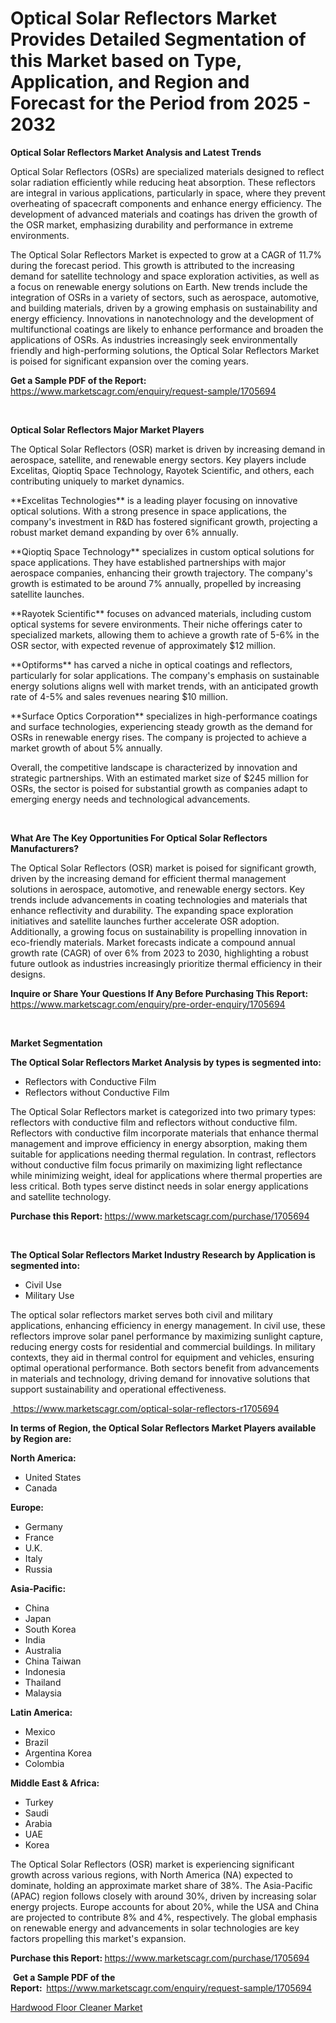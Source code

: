 <p><h1>Optical Solar Reflectors Market Provides Detailed Segmentation of this Market based on Type, Application, and Region and Forecast for the Period from 2025 - 2032</h1></p><p><strong>Optical Solar Reflectors Market Analysis and Latest Trends</strong></p>
<p><p>Optical Solar Reflectors (OSRs) are specialized materials designed to reflect solar radiation efficiently while reducing heat absorption. These reflectors are integral in various applications, particularly in space, where they prevent overheating of spacecraft components and enhance energy efficiency. The development of advanced materials and coatings has driven the growth of the OSR market, emphasizing durability and performance in extreme environments.</p><p>The Optical Solar Reflectors Market is expected to grow at a CAGR of 11.7% during the forecast period. This growth is attributed to the increasing demand for satellite technology and space exploration activities, as well as a focus on renewable energy solutions on Earth. New trends include the integration of OSRs in a variety of sectors, such as aerospace, automotive, and building materials, driven by a growing emphasis on sustainability and energy efficiency. Innovations in nanotechnology and the development of multifunctional coatings are likely to enhance performance and broaden the applications of OSRs. As industries increasingly seek environmentally friendly and high-performing solutions, the Optical Solar Reflectors Market is poised for significant expansion over the coming years.</p></p>
<p><strong>Get a Sample PDF of the Report:&nbsp;</strong> <a href="https://www.marketscagr.com/enquiry/request-sample/1705694?utm_campaign=2935&utm_medium=2&utm_source=Github&utm_content=ia&utm_term=31032025&utm_id=optical-solar-reflectors">https://www.marketscagr.com/enquiry/request-sample/1705694</a></p>
<p>&nbsp;</p>
<p><strong>Optical Solar Reflectors Major Market Players</strong></p>
<p><p>The Optical Solar Reflectors (OSR) market is driven by increasing demand in aerospace, satellite, and renewable energy sectors. Key players include Excelitas, Qioptiq Space Technology, Rayotek Scientific, and others, each contributing uniquely to market dynamics.</p><p>**Excelitas Technologies** is a leading player focusing on innovative optical solutions. With a strong presence in space applications, the company's investment in R&D has fostered significant growth, projecting a robust market demand expanding by over 6% annually.</p><p>**Qioptiq Space Technology** specializes in custom optical solutions for space applications. They have established partnerships with major aerospace companies, enhancing their growth trajectory. The company's growth is estimated to be around 7% annually, propelled by increasing satellite launches.</p><p>**Rayotek Scientific** focuses on advanced materials, including custom optical systems for severe environments. Their niche offerings cater to specialized markets, allowing them to achieve a growth rate of 5-6% in the OSR sector, with expected revenue of approximately $12 million.</p><p>**Optiforms** has carved a niche in optical coatings and reflectors, particularly for solar applications. The company's emphasis on sustainable energy solutions aligns well with market trends, with an anticipated growth rate of 4-5% and sales revenues nearing $10 million.</p><p>**Surface Optics Corporation** specializes in high-performance coatings and surface technologies, experiencing steady growth as the demand for OSRs in renewable energy rises. The company is projected to achieve a market growth of about 5% annually.</p><p>Overall, the competitive landscape is characterized by innovation and strategic partnerships. With an estimated market size of $245 million for OSRs, the sector is poised for substantial growth as companies adapt to emerging energy needs and technological advancements.</p></p>
<p>&nbsp;</p>
<p><strong>What Are The Key Opportunities For Optical Solar Reflectors Manufacturers?</strong></p>
<p><p>The Optical Solar Reflectors (OSR) market is poised for significant growth, driven by the increasing demand for efficient thermal management solutions in aerospace, automotive, and renewable energy sectors. Key trends include advancements in coating technologies and materials that enhance reflectivity and durability. The expanding space exploration initiatives and satellite launches further accelerate OSR adoption. Additionally, a growing focus on sustainability is propelling innovation in eco-friendly materials. Market forecasts indicate a compound annual growth rate (CAGR) of over 6% from 2023 to 2030, highlighting a robust future outlook as industries increasingly prioritize thermal efficiency in their designs.</p></p>
<p><strong>Inquire or Share Your Questions If Any Before Purchasing This Report:</strong> <a href="https://www.marketscagr.com/enquiry/pre-order-enquiry/1705694?utm_campaign=2935&utm_medium=2&utm_source=Github&utm_content=ia&utm_term=31032025&utm_id=optical-solar-reflectors">https://www.marketscagr.com/enquiry/pre-order-enquiry/1705694</a></p>
<p>&nbsp;</p>
<p><strong>Market Segmentation</strong></p>
<p><strong>The Optical Solar Reflectors Market Analysis by types is segmented into:</strong></p>
<p><ul><li>Reflectors with Conductive Film</li><li>Reflectors without Conductive Film</li></ul></p>
<p><p>The Optical Solar Reflectors market is categorized into two primary types: reflectors with conductive film and reflectors without conductive film. Reflectors with conductive film incorporate materials that enhance thermal management and improve efficiency in energy absorption, making them suitable for applications needing thermal regulation. In contrast, reflectors without conductive film focus primarily on maximizing light reflectance while minimizing weight, ideal for applications where thermal properties are less critical. Both types serve distinct needs in solar energy applications and satellite technology.</p></p>
<p><strong>Purchase this Report:&nbsp;</strong><a href="https://www.marketscagr.com/purchase/1705694?utm_campaign=2935&utm_medium=2&utm_source=Github&utm_content=ia&utm_term=31032025&utm_id=optical-solar-reflectors">https://www.marketscagr.com/purchase/1705694</a></p>
<p>&nbsp;</p>
<p><strong>The Optical Solar Reflectors Market Industry Research by Application is segmented into:</strong></p>
<p><ul><li>Civil Use</li><li>Military Use</li></ul></p>
<p><p>The optical solar reflectors market serves both civil and military applications, enhancing efficiency in energy management. In civil use, these reflectors improve solar panel performance by maximizing sunlight capture, reducing energy costs for residential and commercial buildings. In military contexts, they aid in thermal control for equipment and vehicles, ensuring optimal operational performance. Both sectors benefit from advancements in materials and technology, driving demand for innovative solutions that support sustainability and operational effectiveness.</p></p>
<p><a href="https://www.marketscagr.com/optical-solar-reflectors-r1705694?utm_campaign=2935&utm_medium=2&utm_source=Github&utm_content=ia&utm_term=31032025&utm_id=optical-solar-reflectors">&nbsp;https://www.marketscagr.com/optical-solar-reflectors-r1705694</a></p>
<p><strong>In terms of Region, the Optical Solar Reflectors Market Players available by Region are:</strong></p>
<p>
    <p> <strong> North America: </strong>
        <ul>
            <li>United States</li>
            <li>Canada</li>
        </ul>
        </p> 
    <p> <strong> Europe: </strong>
        <ul>
            <li>Germany</li>
            <li>France</li>
            <li>U.K.</li>
            <li>Italy</li>
            <li>Russia</li>
        </ul>
        </p> 
    <p> <strong> Asia-Pacific: </strong>
        <ul>
            <li>China</li>
            <li>Japan</li>
            <li>South Korea</li>
            <li>India</li>
            <li>Australia</li>
            <li>China Taiwan</li>
            <li>Indonesia</li>
            <li>Thailand</li>
            <li>Malaysia</li>
        </ul>
        </p> 
    <p> <strong> Latin America: </strong>
        <ul>
            <li>Mexico</li>
            <li>Brazil</li>
            <li>Argentina Korea</li>
            <li>Colombia</li>
        </ul>
        </p> 
    <p> <strong> Middle East & Africa: </strong>
        <ul>
            <li>Turkey</li>
            <li>Saudi</li>
            <li>Arabia</li>
            <li>UAE</li>
            <li>Korea</li>
        </ul>
    </p>
    </p>
<p><p>The Optical Solar Reflectors (OSR) market is experiencing significant growth across various regions, with North America (NA) expected to dominate, holding an approximate market share of 38%. The Asia-Pacific (APAC) region follows closely with around 30%, driven by increasing solar energy projects. Europe accounts for about 20%, while the USA and China are projected to contribute 8% and 4%, respectively. The global emphasis on renewable energy and advancements in solar technologies are key factors propelling this market's expansion.</p></p>
<p><strong>Purchase this Report: </strong><a href="https://www.marketscagr.com/purchase/1705694?utm_campaign=2935&utm_medium=2&utm_source=Github&utm_content=ia&utm_term=31032025&utm_id=optical-solar-reflectors">https://www.marketscagr.com/purchase/1705694</a></p>
<p>&nbsp;<strong>Get a Sample PDF of the Report:&nbsp;&nbsp;</strong><a href="https://www.marketscagr.com/enquiry/request-sample/1705694?utm_campaign=2935&utm_medium=2&utm_source=Github&utm_content=ia&utm_term=31032025&utm_id=optical-solar-reflectors">https://www.marketscagr.com/enquiry/request-sample/1705694</a></p>
<p><strong></strong></p>
<p><p><a href="https://github.com/birbamanan03/Market-Research-Report-List-1/blob/main/hardwood-floor-cleaner-market.md?utm_campaign=2935&utm_medium=2&utm_source=Github&utm_content=ia&utm_term=31032025&utm_id=optical-solar-reflectors">Hardwood Floor Cleaner Market</a></p></p>